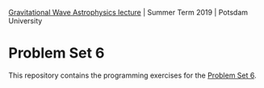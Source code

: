 [Gravitational Wave Astrophysics lecture](https://git.aei.mpg.de/hpfeiffer/GWAstro2019) | Summer Term 2019 | Potsdam University

# Problem Set 6

This repository contains the programming exercises for the [Problem Set 6](https://git.aei.mpg.de/hpfeiffer/GWAstro2019/blob/master/ProblemSets/ProblemSet6.pdf).
